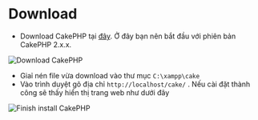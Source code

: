 # Download

* Download CakePHP tại [đây](https://github.com/cakephp/cakephp/tags). Ở đây bạn nên bắt đầu với phiên bản CakePHP 2.x.x.

![Download CakePHP](/img/download_cakephp.png)

* Giaỉ nén file vừa download vào thư mục `C:\xampp\cake`
* Vào trình duyệt gõ địa chỉ `http://localhost/cake/` . Nếu cài đặt thành công sẽ thấy hiển thị trang web như dưới đây

![Finish install CakePHP](/img/finish_install_cakephp.png)
